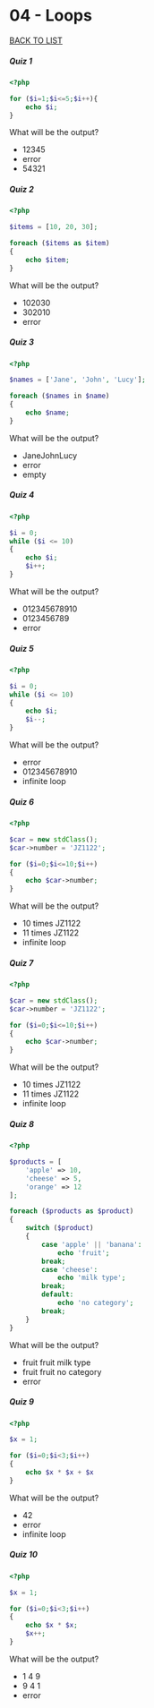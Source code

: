 # 04 - Loops

[BACK TO LIST](/quizes/basics)

##### Quiz 1

```php
<?php

for ($i=1;$i<=5;$i++){
    echo $i;
}
```

What will be the output?

- 12345
- error
- 54321

##### Quiz 2

```php
<?php

$items = [10, 20, 30];

foreach ($items as $item)
{
    echo $item;
}
```

What will be the output?

- 102030
- 302010
- error

##### Quiz 3

```php
<?php

$names = ['Jane', 'John', 'Lucy'];

foreach ($names in $name)
{
    echo $name;
}
```

What will be the output?

- JaneJohnLucy
- error
- empty

##### Quiz 4

```php
<?php

$i = 0;
while ($i <= 10)
{
    echo $i;
    $i++;
}
```

What will be the output?

- 012345678910
- 0123456789
- error

##### Quiz 5

```php
<?php

$i = 0;
while ($i <= 10)
{
    echo $i;
    $i--;
}
```

What will be the output?

- error
- 012345678910
- infinite loop

##### Quiz 6

```php
<?php

$car = new stdClass();
$car->number = 'JZ1122';

for ($i=0;$i<=10;$i++)
{
    echo $car->number;
}
```

What will be the output?

- 10 times JZ1122
- 11 times JZ1122
- infinite loop

##### Quiz 7

```php
<?php

$car = new stdClass();
$car->number = 'JZ1122';

for ($i=0;$i<=10;$i++)
{
    echo $car->number;
}
```

What will be the output?

- 10 times JZ1122
- 11 times JZ1122
- infinite loop

##### Quiz 8

```php
<?php

$products = [
    'apple' => 10,
    'cheese' => 5,
    'orange' => 12
];

foreach ($products as $product)
{
    switch ($product)
    {
        case 'apple' || 'banana':
            echo 'fruit';
        break;
        case 'cheese':
            echo 'milk type';
        break;
        default:
            echo 'no category';
        break;
    }
}
```

What will be the output?

- fruit fruit milk type
- fruit fruit no category
- error

##### Quiz 9

```php
<?php

$x = 1;

for ($i=0;$i<3;$i++)
{
    echo $x * $x + $x
}
```

What will be the output?

- 42
- error
- infinite loop

##### Quiz 10

```php
<?php

$x = 1;

for ($i=0;$i<3;$i++)
{
    echo $x * $x;
    $x++;
}
```

What will be the output?

- 1 4 9
- 9 4 1
- error